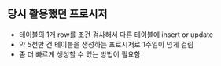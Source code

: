 ## 당시 활용했던 프로시저
- 테이블의 1개 row를 조건 검사해서 다른 테이블에 insert or update
- 약 5천만 건 테이블을 생성하는 프로시저로 1주일이 넘게 걸림
- 좀 더 빠르게 생성할 수 있는 방법이 필요함
